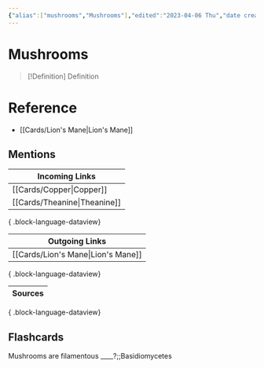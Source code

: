 ```yaml
---
{"alias":["mushrooms","Mushrooms"],"edited":"2023-04-06 Thu","date created":"2023-02-23 Thu","tags":["Uni/LFS261","flashcards/LFS261"],"dg-publish":true,"permalink":"/cards/mushrooms/","dgPassFrontmatter":true}
---
```


# Mushrooms

> [!Definition] Definition

# Reference

- [[Cards/Lion's Mane\|Lion's Mane]]

## Mentions

| Incoming Links                  |
| ------------------------------- |
| [[Cards/Copper\|Copper]]     |
| [[Cards/Theanine\|Theanine]] |

{ .block-language-dataview}

| Outgoing Links                        |
| ------------------------------------- |
| [[Cards/Lion's Mane\|Lion's Mane]] |

{ .block-language-dataview}

| Sources |
| ------- |

{ .block-language-dataview}

## Flashcards

Mushrooms are filamentous ____?;;Basidiomycetes
<!--SR:!2024-06-21,1,210-->
